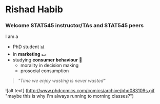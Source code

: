 # Rishad Habib
### Welcome STAT545 instructor/TAs and STAT545 peers

I am a
- PhD student :bar_chart:
- in **marketing** :dollar:
- studying **consumer behaviour** :thought_balloon:
  + morality in decision making
  + prosocial consumption
  
  
> *"Time we enjoy wasting is never wasted"*



![alt text] (http://www.phdcomics.com/comics/archive/phd083109s.gif "maybe this is why I'm always running to morning classes?")